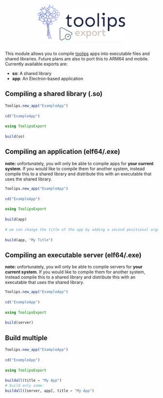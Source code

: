 <div align = "center"><img src = "https://github.com/ChifiSource/image_dump/blob/main/toolips/toolipsexport.png" align = center></img></div>
</br>

This module allows you to compile [toolips](https://github.com/ChifiSource/Toolips.jl) apps into executable files and shared libraries. Future plans are also to port this to ARM64 and mobile. Currently available exports are:
- **so**: A shared library
- **app**: An Electron-based application
## Compiling a shared library (.so)
```julia
Toolips.new_app("ExampleApp")

cd("ExampleApp")

using ToolipsExport

build(so)
```
## Compiling an application (elf64/.exe)
**note:** unfortunately, you will only be able to compile apps for **your current system**. If you would like to compile them for another system, instead compile this to a shared library and distribute this with an executable that uses the shared library.
```julia
Toolips.new_app("ExampleApp")

cd("ExampleApp")

using ToolipsExport

build(app)

# we can change the title of the app by adding a second positional argument.

build(app, "My Title")
```
## Compiling an executable server (elf64/.exe)
**note:** unfortunately, you will only be able to compile servers for **your current system**. If you would like to compile them for another system, instead compile this to a shared library and distribute this with an executable that uses the shared library.
```julia
Toolips.new_app("ExampleApp")

cd("ExampleApp")

using ToolipsExport

build(server)
```
## Build multiple
```julia
Toolips.new_app("ExampleApp")

cd("ExampleApp")

using ToolipsExport

buildall(title = "My App")
# build only some:
buildall([server, app], title = "My App")
```
